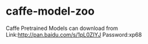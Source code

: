 # caffe-model-zoo

Caffe Pretrained Models can download from Link:http://pan.baidu.com/s/1pL0ZIYJ  Password:xp68
